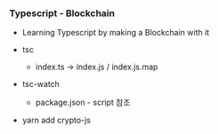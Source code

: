 ### Typescript - Blockchain
- Learning Typescript by making a Blockchain with it

- tsc
    - index.ts -> index.js / index.js.map


- tsc-watch
    - package.json - script 참조

- yarn add crypto-js